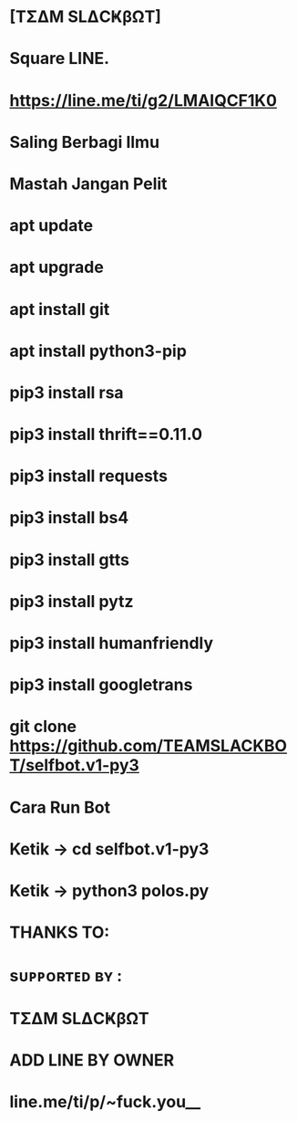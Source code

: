 # [TΣΔM SLΔCҜβΩT]
# Square LINE.
# https://line.me/ti/g2/LMAIQCF1K0
# Saling Berbagi Ilmu
# Mastah Jangan Pelit
# apt update
# apt upgrade
# apt install git
# apt install python3-pip
# pip3 install rsa
# pip3 install thrift==0.11.0
# pip3 install requests
# pip3 install bs4
# pip3 install gtts
# pip3 install pytz
# pip3 install humanfriendly
# pip3 install googletrans
# git clone https://github.com/TEAMSLACKBOT/selfbot.v1-py3

# Cara Run Bot
# Ketik -> cd selfbot.v1-py3
# Ketik -> python3 polos.py

# THANKS TO:
# sᴜᴘᴘᴏʀᴛᴇᴅ ʙʏ :
# TΣΔM SLΔCҜβΩT

# ADD LINE BY OWNER
# line.me/ti/p/~fuck.you__
